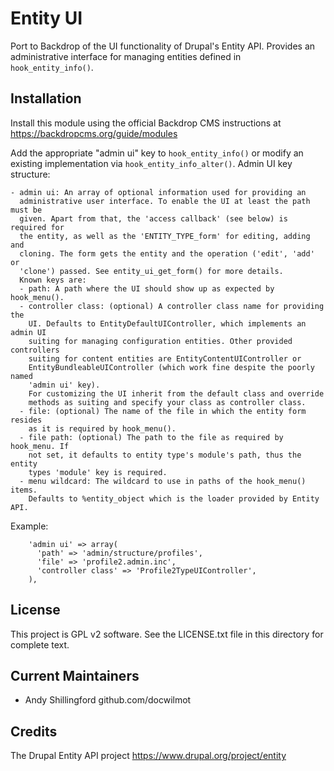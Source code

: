 # Entity UI

Port to Backdrop of the UI functionality of Drupal's Entity API.
Provides an administrative interface for managing entities defined in 
`hook_entity_info()`.

## Installation

Install this module using the official Backdrop CMS instructions at
https://backdropcms.org/guide/modules

Add the appropriate "admin ui" key to `hook_entity_info()` or modify an existing 
implementation via `hook_entity_info_alter()`. Admin UI key structure:
```
- admin ui: An array of optional information used for providing an
  administrative user interface. To enable the UI at least the path must be
  given. Apart from that, the 'access callback' (see below) is required for
  the entity, as well as the 'ENTITY_TYPE_form' for editing, adding and
  cloning. The form gets the entity and the operation ('edit', 'add' or
  'clone') passed. See entity_ui_get_form() for more details.
  Known keys are:
  - path: A path where the UI should show up as expected by hook_menu().
  - controller class: (optional) A controller class name for providing the
    UI. Defaults to EntityDefaultUIController, which implements an admin UI
    suiting for managing configuration entities. Other provided controllers
    suiting for content entities are EntityContentUIController or
    EntityBundleableUIController (which work fine despite the poorly named
    'admin ui' key).
    For customizing the UI inherit from the default class and override
    methods as suiting and specify your class as controller class.
  - file: (optional) The name of the file in which the entity form resides
    as it is required by hook_menu().
  - file path: (optional) The path to the file as required by hook_menu. If
    not set, it defaults to entity type's module's path, thus the entity
    types 'module' key is required.
  - menu wildcard: The wildcard to use in paths of the hook_menu() items.
    Defaults to %entity_object which is the loader provided by Entity API.
```
 
Example:
```
    'admin ui' => array(
      'path' => 'admin/structure/profiles',
      'file' => 'profile2.admin.inc',
      'controller class' => 'Profile2TypeUIController',
    ),
```

## License

This project is GPL v2 software.
See the LICENSE.txt file in this directory for complete text.

## Current Maintainers

  - Andy Shillingford github.com/docwilmot

## Credits

The Drupal Entity API project https://www.drupal.org/project/entity

